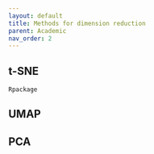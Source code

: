 ```yaml
---
layout: default
title: Methods for dimension reduction
parent: Academic
nav_order: 2
---
```


<!--- [_config.yml]({{ site.baseurl }}/images/config.png)--->



## t-SNE

```
Rpackage
```

## UMAP

## PCA
